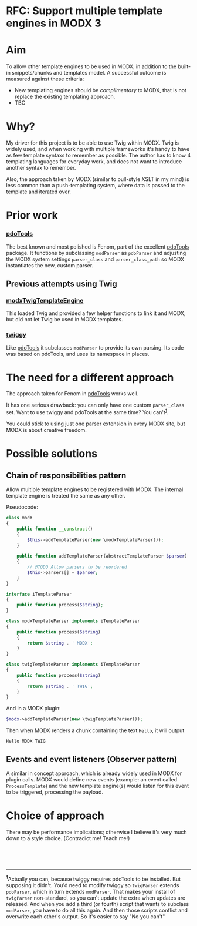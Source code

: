 # RFC: Support multiple template engines in MODX 3

# Aim

To allow other template engines to be used in MODX, in addition to the built-in snippets/chunks and templates model. A successful outcome is measured against these criteria:

* New templating engines should be _complimentary_ to MODX, that is not replace the existing templating approach.
* TBC

# Why?

My driver for this project is to be able to use Twig within MODX. Twig is widely used, and when working with multiple frameworks it's handy to have as few template syntaxs to remember as possible. The author has to know 4 templating languages for everyday work, and does not want to introduce another syntax to remember.

Also, the approach taken by MODX (similar to pull-style XSLT in my mind) is less common than a push-templating system, where data is passed to the template and iterated over.

# Prior work

### [pdoTools]
The best known and most polished is Fenom, part of the excellent [pdoTools] package. It functions by subclassing `modParser` as `pdoParser` and adjusting the MODX system settings `parser_class` and `parser_class_path` so MODX instantiates the new, custom parser.

## Previous attempts using Twig

### [modxTwigTemplateEngine](https://github.com/Codenator81/modxTwigTemplateEngine)

This loaded Twig and provided a few helper functions to link it and MODX, but did not let Twig be used in MODX templates.

### [twiggy](https://github.com/vgrish/twiggy/)

Like [pdoTools] it subclasses `modParser` to provide its own parsing. Its code was based on pdoTools, and uses its namespace in places.

# The need for a different approach

The approach taken for Fenom in [pdoTools] works well.

It has one serious drawback: you can only have one custom `parser_class` set. Want to use twiggy and pdoTools at the same time? You can't<sup>[1](#f1)</sup>.

You could stick to using just one parser extension in every MODX site, but MODX is about creative freedom.

# Possible solutions

## Chain of responsibilities pattern

Allow multiple template engines to be registered with MODX. The internal template engine is treated the same as any other.

Pseudocode:
```php
class modX
{
    public function __construct()
    {
        $this->addTemplateParser(new \modxTemplateParser());
    }
    
    public function addTemplateParser(abstractTemplateParser $parser)
    {
        // @TODO Allow parsers to be reordered
        $this->parsers[] = $parser;
    }
}
```

```php
interface iTemplateParser
{
    public function process($string);
}
```

```php
class modxTemplateParser implements iTemplateParser
{
    public function process($string)
    {
        return $string . ' MODX';
    }
}
```
```php
class twigTemplateParser implements iTemplateParser
{
    public function process($string)
    {
        return $string . ' TWIG';
    }
}
```

And in a MODX plugin:
```php
$modx->addTemplateParser(new \twigTemplateParser());
```

Then when MODX renders a chunk containing the text `Hello`, it will output
 ```
 Hello MODX TWIG
 ```

## Events and event listeners (Observer pattern)
A similar in concept approach, which is already widely used in MODX for plugin calls. MODX would define new events (example: an event called `ProcessTemplate`) and the new template engine(s) would listen for this event to be triggered, processing the payload.

# Choice of approach

There may be performance implications; otherwise I believe it's very much down to a style choice. (Contradict me! Teach me!)

<p>&nbsp;</p>
<p>&nbsp;</p>
<hr>

<sup><b id="f1">1</b></sup>Actually you can, because twiggy requires pdoTools to be installed. But supposing it didn't. You'd need to modify twiggy so `twigParser`  extends `pdoParser`, which in turn extends `modParser`. That makes your install of `twigParser` non-standard, so you can't update the extra when updates are released. And when you add a third (or fourth) script that wants to subclass `modParser`, you have to do all this again. And then those scripts conflict and overwrite each other's output. So it's easier to say "No you can't"


[pdoTools]: https://modx.com/extras/package/pdotools